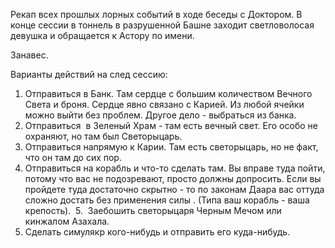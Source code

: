 Рекап всех прошлых лорных событий в ходе беседы с Доктором.
В конце сессии в тоннель в разрушенной Башне заходит светловолосая девушка и обращается к Астору по имени.

Занавес.


Варианты действий на след сессию: 
1. Отправиться в Банк. Там сердце с большим количеством Вечного Света и броня. Сердце явно связано с Карией. Из любой ячейки можно выйти без проблем. Другое дело - выбраться из банка.
2. Отправиться  в Зеленый Храм - там есть вечный свет. Его особо не охраняют, но там был Светорыцарь.
3. Отправиться напрямую к Карии. Там есть светорыцарь, но не факт, что он там до сих пор. 
4. Отправиться на корабль и что-то сделать там. Вы вправе туда пойти, потому что вас не подозревают, просто должны допросить. Если вы пройдете туда достаточно скрытно - то по законам Даара вас оттуда сложно достать без применения силы . (Типа ваш корабль - ваша крепость). 
5.  Заебошить светорыцаря Черным Мечом или кинжалом Азахала. 
6. Сделать симулякр кого-нибудь и отправить его куда-нибудь.

